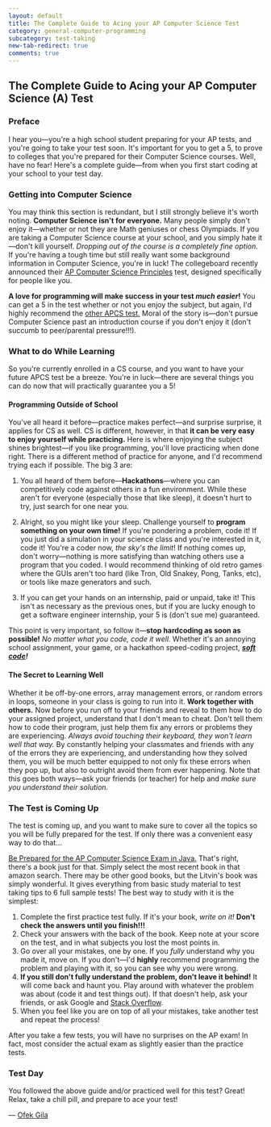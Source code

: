 ```yaml
---
layout: default
title: The Complete Guide to Acing your AP Computer Science Test
category: general-computer-programming
subcategory: test-taking
new-tab-redirect: true
comments: true
---
```


## The Complete Guide to Acing your AP Computer Science (A)  Test

### Preface
I hear you&mdash;you're a high school student preparing for your AP tests, and you're going to take your test soon. It's important for you to get a 5, to prove to colleges that you're prepared for their Computer Science courses. Well, have no fear! Here's a complete guide&mdash;from when you first start coding at your school to your test day.

### Getting into Computer Science
You may think this section is redundant, but I still strongly believe it's worth noting. **Computer Science isn't for everyone.** Many people simply don't enjoy it&mdash;whether or not they are Math geniuses or chess Olympiads. If you are taking a Computer Science course at your school, and you simply hate it&mdash;don't kill yourself. *Dropping out of the course is a completely fine option.* If you're having a tough time but still really want some background information in Computer Science, you're in luck! The collegeboard recently announced their [AP Computer Science Principles] test, designed specifically for people like you.

**A love for programming will make success in your test *much easier*!** You can get a 5 in the test whether or not you enjoy the subject, but again, I'd highly recommend the [other APCS test.][AP Computer Science Principles] Moral of the story is&mdash;don't pursue Computer Science past an introduction course if you don't enjoy it (don't succumb to peer/parental pressure!!!).

### What to do While Learning
So you're currently enrolled in a CS course, and you want to have your future APCS test be a breeze. You're in luck&mdash;there are several things you can do now that will practically guarantee you a 5!

#### Programming Outside of School
You've all heard it before&mdash;practice makes perfect&mdash;and surprise surprise, it applies for CS as well. CS is different, however, in that **it can be very easy to enjoy yourself while practicing.** Here is where enjoying the subject shines brightest&mdash;if you like programming, you'll love practicing when done right. There is a different method of practice for anyone, and I'd recommend trying each if possible. The big 3 are:

1. You all heard of them before&mdash;**Hackathons**&mdash;where you can competitively code against others in a fun environment. While these aren't for everyone (especially those that like sleep), it doesn't hurt to try, just search for one near you.

2. Alright, so you might like your sleep. Challenge yourself to **program something on your own time!** If you're pondering a problem, code it! If you just did a simulation in your science class and you're interested in it, code it! You're a coder now, *the sky's the limit*! If nothing comes up, don't worry&mdash;nothing is more satisfying than watching others use a program that you coded. I would recommend thinking of old retro games where the GUIs aren't too hard (like Tron, Old Snakey, Pong, Tanks, etc), or tools like maze generators and such.

3. If you can get your hands on an internship, paid or unpaid, take it! This isn't as necessary as the previous ones, but if you are lucky enough to get a software engineer internship, your 5 is (don't sue me) guaranteed.

This point is very important, so follow it&mdash;**stop hardcoding as soon as possible!** *No matter what you code, code it well.* Whether it's an annoying school assignment, your game, or a hackathon speed-coding project, ***[soft code][hard vs soft coding]!***

#### The Secret to Learning Well
Whether it be off-by-one errors, array management errors, or random errors in loops, someone in your class is going to run into it. **Work together with others.** Now before you run off to your friends and reveal to them how to do your assigned project, understand that I don't mean to cheat. Don't tell them how to code their program, just help them fix any errors or problems they are experiencing. *Always avoid touching their keyboard, they won't learn well that way.* By constantly helping your classmates and friends with any of the errors they are experiencing, and understanding how they solved them, you will be much better equipped to not only fix these errors when they pop up, but also to outright avoid them from ever happening. Note that this goes both ways&mdash;ask your friends (or teacher) for help and *make sure you understand their solution.*

### The Test is Coming Up
The test is coming up, and you want to make sure to cover all the topics so you will be fully prepared for the test. If only there was a convenient easy way to do that...

[Be Prepared for the AP Computer Science Exam in Java.][amazon book search] That's right, there's a book just for that. Simply select the most recent book in that amazon search. There may be other good books, but the Litvin's book was simply wonderful. It gives everything from basic study material to test taking tips to 6 full sample tests! The best way to study with it is the simplest:

1. Complete the first practice test fully. If it's your book, *write on it!* **Don't check the answers until you finish!!!**
2. Check your answers with the back of the book. Keep note at your score on the test, and in what subjects you lost the most points in.
3. Go over all your mistakes, one by one. If you *fully* understand why you made it, move on. If you don't&mdash;I'd **highly** recommend programming the problem and playing with it, so you can see why you were wrong.
4. **If you still don't fully understand the problem, don't leave it behind!** It will come back and haunt you. Play around with whatever the problem was about (code it and test things out). If that doesn't help, ask your friends, or ask Google and [Stack Overflow].
5. When you feel like you are on top of all your mistakes, take another test and repeat the process!

After you take a few tests, you will have no surprises on the AP exam! In fact, most consider the actual exam as slightly easier than the practice tests.

### Test Day
You followed the above guide and/or practiced well for this test? Great! Relax, take a chill pill, and prepare to ace your test!

&mdash; [Ofek Gila][perfect test score]

[amazon book search]:http://www.amazon.com/s/ref=nb_sb_noss?url=search-alias%3Dstripbooks&field-keywords=Be+Prepared+for+the+AP+Computer+Science+Exam+in+Java+Litvin&rh=n%3A283155%2Ck%3ABe+Prepared+for+the+AP+Computer+Science+Exam+in+Java+Litvin "find on amazon"
[AP Computer Science Principles]:https://advancesinap.collegeboard.org/stem/computer-science-principles "new AP test"
[Stack Overflow]:http://stackoverflow.com/ "stack overflow"
[hard vs soft coding]:http://www.thoughtclusters.com/2007/08/hard-coding-and-soft-coding/ "hard vs soft coding"
[perfect test score]:http://www.mercurynews.com/cupertino/ci_29476428/cupertino-schools-fourteen-students-from-fremont-union-high "my credentials"
